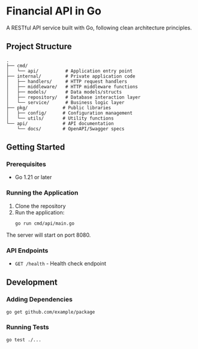 # Financial API in Go

A RESTful API service built with Go, following clean architecture principles.

## Project Structure

```
.
├── cmd/
│   └── api/          # Application entry point
├── internal/         # Private application code
│   ├── handlers/     # HTTP request handlers
│   ├── middleware/   # HTTP middleware functions
│   ├── models/       # Data models/structs
│   ├── repository/   # Database interaction layer
│   └── service/      # Business logic layer
├── pkg/             # Public libraries
│   ├── config/      # Configuration management
│   └── utils/       # Utility functions
└── api/             # API documentation
    └── docs/        # OpenAPI/Swagger specs
```

## Getting Started

### Prerequisites

- Go 1.21 or later

### Running the Application

1. Clone the repository
2. Run the application:
   ```bash
   go run cmd/api/main.go
   ```

The server will start on port 8080.

### API Endpoints

- `GET /health` - Health check endpoint

## Development

### Adding Dependencies

```bash
go get github.com/example/package
```

### Running Tests

```bash
go test ./...
``` 